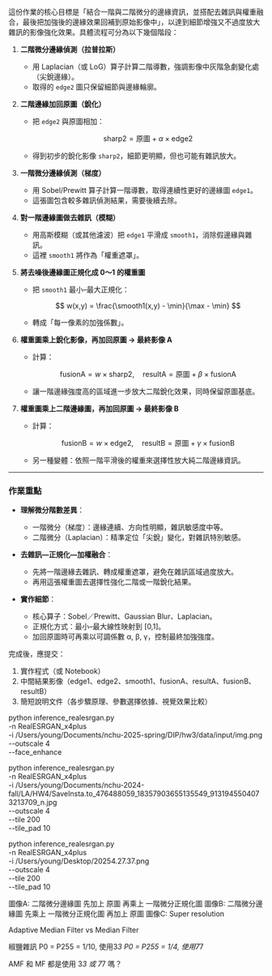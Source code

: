 這份作業的核心目標是「結合一階與二階微分的邊緣資訊，並搭配去雜訊與權重融合，最後把加強後的邊緣效果回補到原始影像中」，以達到細節增強又不過度放大雜訊的影像強化效果。具體流程可分為以下幾個階段：

1. **二階微分邊緣偵測（拉普拉斯）**

   * 用 Laplacian（或 LoG）算子計算二階導數，強調影像中灰階急劇變化處（尖銳邊緣）。
   * 取得的 `edge2` 圖只保留細節與邊緣輪廓。

2. **二階邊緣加回原圖（銳化）**

   * 把 `edge2` 與原圖相加：

     $$
       \text{sharp2} = \text{原圖} + \alpha \times \text{edge2}
     $$
   * 得到初步的銳化影像 `sharp2`，細節更明顯，但也可能有雜訊放大。

3. **一階微分邊緣偵測（梯度）**

   * 用 Sobel/Prewitt 算子計算一階導數，取得連續性更好的邊緣圖 `edge1`。
   * 這張圖包含較多雜訊偵測結果，需要後續去除。

4. **對一階邊緣圖做去雜訊（模糊）**

   * 用高斯模糊（或其他濾波）把 `edge1` 平滑成 `smooth1`，消除假邊緣與雜訊。
   * 這裡 `smooth1` 將作為「權重遮罩」。

5. **將去噪後邊緣圖正規化成 0～1 的權重圖**

   * 把 `smooth1` 最小–最大正規化：

     $$
       w(x,y) = \frac{\smooth1(x,y) - \min}{\max - \min}
     $$
   * 轉成「每一像素的加強係數」。

6. **權重圖乘上銳化影像，再加回原圖 → 最終影像 A**

   * 計算：

     $$
       \text{fusionA} = w \times \text{sharp2},\quad
       \text{resultA} = \text{原圖} + \beta \times \text{fusionA}
     $$
   * 讓一階邊緣強度高的區域進一步放大二階銳化效果，同時保留原圖基底。

7. **權重圖乘上二階邊緣圖，再加回原圖 → 最終影像 B**

   * 計算：

     $$
       \text{fusionB} = w \times \text{edge2},\quad
       \text{resultB} = \text{原圖} + \gamma \times \text{fusionB}
     $$
   * 另一種變體：依照一階平滑後的權重來選擇性放大純二階邊緣資訊。

---

### 作業重點

* **理解微分階數差異**：

  * 一階微分（梯度）：邊緣連續、方向性明顯，雜訊敏感度中等。
  * 二階微分（Laplacian）：精準定位「尖銳」變化，對雜訊特別敏感。
* **去雜訊—正規化—加權融合**：

  * 先將一階邊緣去雜訊、轉成權重遮罩，避免在雜訊區域過度放大。
  * 再用這張權重圖去選擇性強化二階或一階銳化結果。
* **實作細節**：

  * 核心算子：Sobel／Prewitt、Gaussian Blur、Laplacian。
  * 正規化方式：最小–最大線性映射到 \[0,1]。
  * 加回原圖時可再乘以可調係數 α, β, γ，控制最終加強強度。

完成後，應提交：

1. 實作程式（或 Notebook）
2. 中間結果影像（edge1、edge2、smooth1、fusionA、resultA、fusionB、resultB）
3. 簡短說明文件（各步驟原理、參數選擇依據、視覺效果比較）


python inference_realesrgan.py \
  -n RealESRGAN_x4plus \
  -i /Users/young/Documents/nchu-2025-spring/DIP/hw3/data/input/img.png \
  --outscale 4 \
  --face_enhance


python inference_realesrgan.py \
  -n RealESRGAN_x4plus \
  -i /Users/young/Documents/nchu-2024-fall/LA/HW4/SaveInsta.to_476488059_18357903655135549_9131945504073213709_n.jpg \
  --outscale 4 \
  --tile 200 \
  --tile_pad 10


python inference_realesrgan.py \
  -n RealESRGAN_x4plus \
  -i /Users/young/Desktop/20254.27.37.png \
  --outscale 4 \
  --tile 200 \
  --tile_pad 10



圖像A: 二階微分邊緣圖 先加上 原圖           再乘上 一階微分正規化圖
圖像B: 二階微分邊緣圖 先乘上 一階微分正規化圖 再加上 原圖
圖像C: Super resolution

Adaptive Median Filter vs Median Filter

椒鹽雜訊
P0 = P255 = 1/10, 使用3*3
P0 = P255 = 1/4, 使用7*7

AMF 和 MF 都是使用 3*3 或 7*7 嗎？

